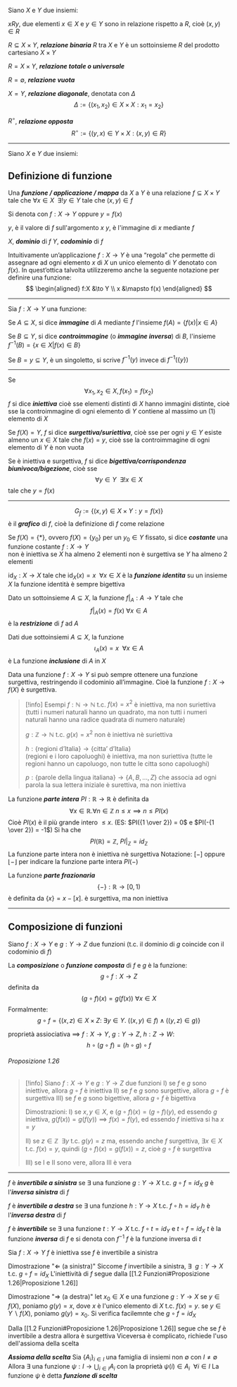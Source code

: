 Siano $X$ e $Y$ due insiemi:

$xRy$, due elementi $x \in X$ e $y \in Y$ sono in relazione rispetto a $R$, cioè $(x,y) \in R$

$R \subseteq X \times Y$, ***relazione binaria*** $R$ tra $X$ e $Y$  è un sottoinsieme $R$ del prodotto cartesiano $X \times Y$

$R = X \times Y$, ***relazione totale o universale***

$R = \emptyset$, ***relazione vuota***

$X = Y$, ***relazione diagonale***, denotata con $\Delta$ 
$$
\Delta := \{ (x_1, x_2) \in X \times X: x_1=x_2 \}
$$

$R^{\circ}$, ***relazione opposta***
$$
R^{\circ} := \{ (y,x) \in Y \times X: (x,y) \in R \}
$$

---

Siano $X$ e $Y$ due insiemi:

## Definizione di funzione
Una ***funzione / applicazione / mappa*** da $X$ a $Y$ 
è una relazione   $f \subseteq X \times Y$
tale che   $\forall x \in X \ \ \exists ! y \in Y$
tale che   $(x,y) \in f$

Si denota con   $f:X \to Y$   oppure $y=f(x)$

$y$, è il valore di $f$ sull'argomento $x$
$y$, è l'immagine di $x$ mediante $f$

$X$, ***dominio*** di $f$
$Y$, ***codominio*** di $f$

Intuitivamente un’applicazione   $f : X \to Y$   è una “regola” che permette di assegnare ad ogni elemento $x$ di $X$ un unico elemento di $Y$ denotato con $f(x)$. In quest’ottica talvolta utilizzeremo anche la seguente notazione per definire una funzione:
$$
\begin{aligned}
	f:X &\to Y \\
	x &\mapsto f(x)
\end{aligned}
$$

---

Sia   $f : X \to Y$   una funzione:

Se   $A \subseteq X$,  si dice ***immagine*** di $A$ mediante $f$ l'insieme   $f(A) = \{ f(x) | x \in A \}$

Se   $B \subseteq Y$,  si dice ***controimmagine*** (o ***immagine inversa***) di $B$, l'insieme   $f^{-1}(B) = \{ x \in X | f(x) \in B \}$

Se   $B = {y} \subseteq Y$,  è un singoletto, si scrive $f^{-1}(y)$ invece di $f^{-1}(\{y\})$ 

---

Se   $$\forall x_1,x_2 \in X, f(x_1) = f(x_2)$$$f$ si dice ***iniettiva***
cioè sse elementi distinti di $X$ hanno immagini distinte, 
cioè sse la controimmagine di ogni elemento di $Y$ contiene al massimo un (1) elemento di $X$

Se $f(X) = Y$,  $f$ si dice ***surgettiva/suriettiva***,
cioè sse per ogni   $y \in Y$   esiste almeno un   $x \in X$   tale che   $f(x)=y$,
cioè sse la controimmagine di ogni elemento di $Y$ è non vuota

Se è iniettiva e surgettiva, $f$ si dice ***bigettiva/corrispondenza biunivoca/bigezione***, cioè sse $$\forall y \in Y \ \ \exists ! x \in X$$tale che   $y=f(x)$

---
$$G_f := \{ (x,y) \in X \times Y : y = f(x) \}$$è il ***grafico*** di $f$, 
cioè la definizione di $f$ come relazione

Se    $f(X) = \{*\}$,   ovvero   $f(X) = \{ y_0 \}$   per un   $y_0 \in Y$   fissato, 
si dice ***costante***
una funzione costante   $f:X \to Y$   
	non è iniettiva se $X$ ha almeno 2 elementi
	non è surgettiva se $Y$ ha almeno 2 elementi

$\text{id}_X :X \to X$   tale che   $\text{id}_X(x) = x \ \ \forall x \in X$
è la ***funzione identita*** su un insieme $X$
la funzione identità è sempre bigettiva

Dato un sottoinsieme   $A \subseteq X$,  la funzione   $f|_A: A \to Y$   tale che   $$f|_A(x)=f(x) \ \forall x \in A$$è la ***restrizione*** di $f$ ad $A$

Dati due sottoinsiemi   $A \subseteq X$,  la funzione $$\iota_A(x) = x \ \ \forall x \in A$$è La funzione ***inclusione*** di $A$ in $X$

Data una funzione   $f : X \to Y$   si può sempre ottenere una funzione surgettiva, restringendo il codominio all’immagine. Cioè la funzione   $f : X \to f(X)$   è surgettiva.

>[!info] Esempi
> $f : \mathbb{N} \to \mathbb{N}$   t.c.   $f(x)=x^2$   è iniettiva, ma non suriettiva (tutti i numeri naturali hanno un quadrato, ma non tutti i numeri naturali hanno una radice quadrata di numero naturale)
> 
> $g : \mathbb{Z} \to \mathbb{N}$   t.c.   $g(x)=x^2$   non è iniettiva nè suriettiva
> 
> $h: \{\text{regioni d'Italia}\} \to \{\text{citta' d'Italia}\}$   
   (regioni e i loro capoluoghi) è iniettiva, ma non suriettiva (tutte le regioni hanno un capoluogo, non tutte le citta sono capoluoghi)
> 
> $p: \{\text{parole della lingua italiana} \} \to \{A,B,\dots ,Z \}$   che associa ad ogni parola la sua lettera iniziale è surettiva, ma non iniettiva


La funzione ***parte intera***   $PI : \mathbb{R} \to \mathbb{R}$   è definita da
$$
\forall x \in \mathbb{R}.\forall n \in \mathbb{Z} \ n \leq x \implies n \leq PI(x)
$$
Cioè $PI(x)$ è il più grande intero $\leq x$. (ES: $PI({1 \over 2}) = 0$ e  $PI(-{1 \over 2}) = -1$)
Si ha che $$PI(\mathbb{R}) = \mathbb{Z}, \ PI|_\mathbb{Z} = id_\mathbb{Z}$$La funzione parte intera non è iniettiva nè surgettiva
Notazione: $[-]$ oppure $\lfloor - \rfloor$ per indicare la funzione parte intera $PI(-)$

La funzione ***parte frazionaria*** $$\{-\}:\mathbb{R} \to [0,1)$$è definita da $\{x\}=x-[x]$.
è surgettiva, ma non iniettiva

---

## Composizione di funzioni

Siano   $f: X \to Y$   e   $g:Y \to Z$   due funzioni (t.c. il dominio di $g$ coincide con il codominio di $f$)

La ***composizione*** o ***funzione composta*** di $f$ e $g$ è la funzione:
$$g \circ f : X \to Z$$
definita da
$$
(g \circ f)(x)=g(f(x)) \ \forall x \in X
$$
Formalmente:
$$
g \circ f = \{ (x,z) \in X \times Z : \ \exists y \in Y. \ ((x,y) \in f) \land ((y,z) \in g) \}
$$


proprietà assiociativa $\implies$  $f:X \to Y, \ g : Y \to Z, \ h:Z \to W$:
$$
h \circ (g \circ f) = (h \circ g) \circ f
$$
###### Proposizione 1.26
>[!info]
>Siano   $f: X \to Y$   e   $g:Y \to Z$   due funzioni
>I) se $f$ e $g$ sono iniettive, allora $g \circ f$ è iniettiva
>II)  se $f$ e $g$ sono surgettive, allora $g \circ f$ è surgettiva
>III) se $f$ e $g$ sono bigettive, allora $g \circ f$ è bigettiva
>
>Dimostrazioni:
>I) se $x,y \in X$, e $(g \circ f)(x) = (g \circ f)(y)$, ed essendo $g$ iniettiva, $g(f(x)) = g(f(y)) \implies f(x) = f(y)$, ed essendo $f$ iniettiva si ha $x = y$ 
>
>II) se $z \in \mathbb{Z} \ \ \exists y$   t.c.  $g(y)=z$   ma, essendo anche $f$ surgettiva,   $\exists x \in X$   t.c.   $f(x) = y$,   quindi $(g \circ f)(x) = g(f(x)) = z$,   cioè   $g \circ f$   è surgettiva
>
>III) se I e II sono vere, allora III è vera

---

$f$ è ***invertibile a sinistra*** se $\exists$ una funzione   $g:Y \to X$   t.c.  $g \circ f = id_X$
$g$ è l'***inversa sinistra*** di $f$

$f$ è ***invertibile a destra*** se $\exists$ una funzione   $h:Y \to X$   t.c.  $f \circ h = id_Y$
$h$ è l'***inversa destra*** di $f$

$f$ è ***invertibile*** se $\exists$ una funzione   $t:Y \to X$   t.c.  $f \circ t = id_Y$  e  $t \circ f = id_X$
$t$ è la funzione ***inversa*** di $f$ e si denota con $f^{-1}$
$f$ è la funzione inversa di $t$


Sia $f:X \to Y$
$f$ è iniettiva sse $f$ è invertibile a sinistra

Dimostrazione "$\Leftarrow$ (a sinistra)"
Siccome $f$ invertibile a sinistra, $\exists \ \ g:Y \to X$  t.c.  $g \circ f = id_X$ 
L'iniettività di $f$ segue dalla [[1.2 Funzioni#Proposizione 1.26|Proposizione 1.26]]

Dimostrazione "$\Rightarrow$ (a destra)"
let $x_0 \in X$ e una funzione $g:Y \to X$
se $y \in f(X)$, poniamo $g(y)=x$,  dove $x$ è l'unico elemento di $X$ t.c. $f(x)=y$.
se $y \in Y \ \backslash \ f(X)$, poniamo $g(y)=x_0$. Si verifica facilemnte che $g \circ f = id_X$  

Dalla [[1.2 Funzioni#Proposizione 1.26|Proposizione 1.26]] segue che se $f$ è invertibile a destra allora è surgettiva
Viceversa è complicato, richiede l'uso dell'assioma della scelta

***Assioma della scelta***
Sia $\{ A_i \}_{i \in I}$ una famiglia di insiemi non $\emptyset$ con $I \neq \emptyset$
Allora $\exists$ una funzione $\psi : I \to \bigcup_{i \in I} A_i$ con la proprietà $\psi(i) \in A_i \ \ \forall i \in I$
La funzione $\psi$ è detta ***funzione di scelta***